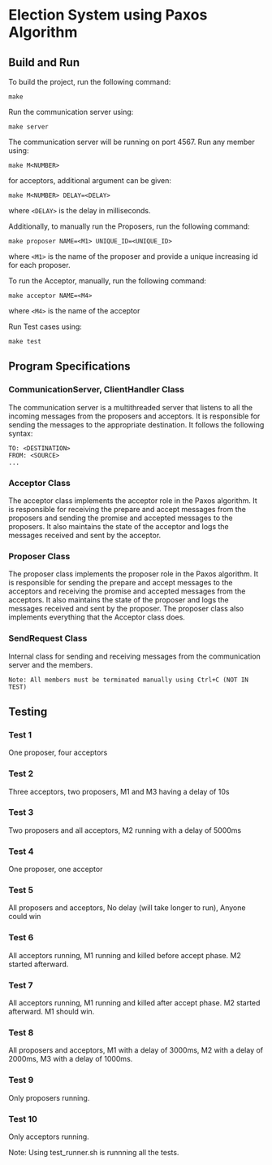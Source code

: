 # Election System using Paxos Algorithm

## Build and Run
To build the project, run the following command:
```
make
```
Run the communication server using:
```
make server
```
The communication server will be running on port 4567.
Run any member using:
```
make M<NUMBER>
```
for acceptors, additional argument can be given:
```
make M<NUMBER> DELAY=<DELAY>
```
where `<DELAY>` is the delay in milliseconds.

Additionally, to manually run the Proposers, run the following command:
```
make proposer NAME=<M1> UNIQUE_ID=<UNIQUE_ID>
```
where `<M1>` is the name of the proposer and provide a unique increasing id for each proposer.

To run the Acceptor, manually, run the following command:
```
make acceptor NAME=<M4>
```
where `<M4>` is the name of the acceptor

Run Test cases using:
```
make test
```

## Program Specifications
### CommunicationServer, ClientHandler Class
The communication server is a multithreaded server that listens to all the incoming messages from
the proposers and acceptors. It is responsible for sending the messages to the appropriate destination.
It follows the following syntax:
```
TO: <DESTINATION>
FROM: <SOURCE>
...
```
### Acceptor Class
The acceptor class implements the acceptor role in the Paxos algorithm. It is responsible for receiving the prepare
and accept messages from the proposers and sending the promise and accepted messages to the proposers. It also
maintains the state of the acceptor and logs the messages received and sent by the acceptor.

### Proposer Class
The proposer class implements the proposer role in the Paxos algorithm. It is responsible for sending the prepare
and accept messages to the acceptors and receiving the promise and accepted messages from the acceptors. It also
maintains the state of the proposer and logs the messages received and sent by the proposer.
The proposer class also implements everything that the Acceptor class does.

### SendRequest Class
Internal class for sending and receiving messages from the communication server and the members.

```Note: All members must be terminated manually using Ctrl+C (NOT IN TEST)``` 

## Testing
### Test 1
One proposer, four acceptors
### Test 2
Three acceptors, two proposers, M1 and M3 having a delay of 10s
### Test 3
Two proposers and all acceptors, M2 running with a delay of 5000ms
### Test 4
One proposer, one acceptor
### Test 5
All proposers and acceptors, No delay (will take longer to run), Anyone could win
### Test 6
All acceptors running, M1 running and killed before accept phase. M2 started afterward.
### Test 7
All acceptors running, M1 running and killed after accept phase. M2 started afterward. M1 should win.
### Test 8
All proposers and acceptors, M1 with a delay of 3000ms, M2 with a delay of 2000ms, M3 with a delay of 1000ms.
### Test 9
Only proposers running.
### Test 10
Only acceptors running.

Note: Using test_runner.sh is runnning all the tests.